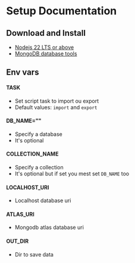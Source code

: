 # Setup Documentation

## Download and Install

- [Nodejs 22 LTS or above](https://nodejs.org/)
- [MongoDB database tools](https://www.mongodb.com/try/download/database-tools)
## Env vars

#### TASK

- Set script task to import ou export
- Default values: `import` and `export`

#### DB_NAME=""

- Specify a database
- It's optional

#### COLLECTION_NAME

- Specify a collection
- It's optional but if set you mest set `DB_NAME` too

#### LOCALHOST_URI

- Localhost database uri

#### ATLAS_URI

- Mongodb atlas database uri

#### OUT_DIR

- Dir to save data


